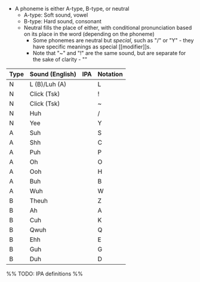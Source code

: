 
- A phoneme is either A-type, B-type, or neutral
	- A-type: Soft sound, vowel
	- B-type: Hard sound, consonant
	- Neutral fills the place of either, with conditional pronunciation based on its place in the word (depending on the phoneme)
		- Some phonemes are neutral but *special*, such as "/" or "Y" - they have specific meanings as special [[modifier]]s.
		- Note that "~" and "!" are the same sound, but are separate for the sake of clarity - ""

| Type | Sound (English) | IPA | Notation |
| ---- | --------------- | --- | -------- |
| N    | L (B)/Luh (A)   |     | L        |
| N    | Click (Tsk)     |     | !        |
| N    | Click (Tsk)     |     | ~        |
| N    | Huh             |     | /        |
| N    | Yee             |     | Y        |
| A    | Suh             |     | S        |
| A    | Shh             |     | C        |
| A    | Puh             |     | P        |
| A    | Oh              |     | O        |
| A    | Ooh             |     | H        |
| A    | Buh             |     | B        |
| A    | Wuh             |     | W        |
| B    | Theuh           |     | Z        |
| B    | Ah              |     | A        |
| B    | Cuh             |     | K        |
| B    | Qwuh            |     | Q        |
| B    | Ehh             |     | E        |
| B    | Guh             |     | G        |
| B    | Duh             |     | D        |
%% TODO: IPA definitions %%